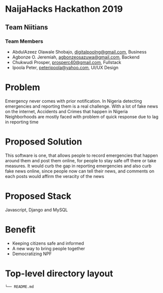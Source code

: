 # NaijaHacks Hackathon 2019

## Team Niitians

### Team Members

- AbdulAzeez Olawale Shobajo, digitalpoolng@gmail.com, Business
- Agbonze O. Jeremiah, agbonzeosazuwa@gmail.com, Backend
- Chukwudi Prosper, prosperc40@gmail.com, Fullstack
- Ipoola Peter, peteripoola@yahoo.com, UI/UX Design

# Problem

Emergency never comes with prior notification. In Nigeria detecting emergencies and reporting them is a real challenge. With a lot of fake news on the internet, Accidents and Crimes that happen in Nigeria Neighborhoods are mostly faced with problem of quick response due to lag in reporting time

# Proposed Solution

This software is one, that allows people to record emergencies that happen around them and post them online, for people to stay safe off there or take measures. It would curb the gap in reporting emergencies and also curb fake news online, since people now can tell their news, and comments on each posts would affirm the veracity of the news

# Proposed Stack

Javascript, Django and MySQL

# Benefit

- Keeping citizens safe and informed
- A new way to bring people together
- Democratizing NPF

# Top-level directory layout
    └── README.md
